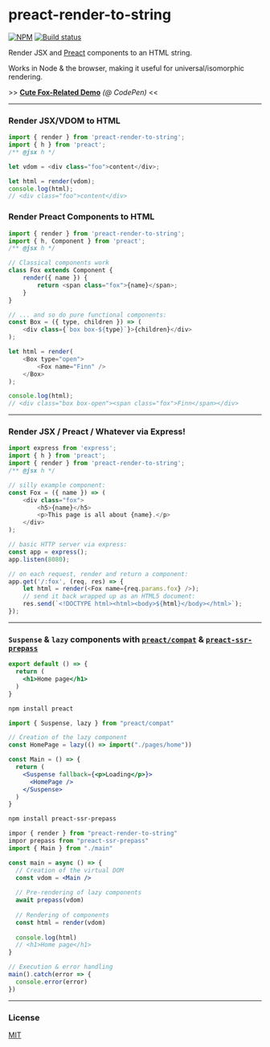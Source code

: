 # preact-render-to-string

[![NPM](http://img.shields.io/npm/v/preact-render-to-string.svg)](https://www.npmjs.com/package/preact-render-to-string)
[![Build status](https://github.com/preactjs/preact-render-to-string/actions/workflows/ci.yml/badge.svg)](https://github.com/preactjs/preact-render-to-string/actions/workflows/ci.yml)

Render JSX and [Preact](https://github.com/preactjs/preact) components to an HTML string.

Works in Node & the browser, making it useful for universal/isomorphic rendering.

\>\> **[Cute Fox-Related Demo](http://codepen.io/developit/pen/dYZqjE?editors=001)** _(@ CodePen)_ <<

---

### Render JSX/VDOM to HTML

```js
import { render } from 'preact-render-to-string';
import { h } from 'preact';
/** @jsx h */

let vdom = <div class="foo">content</div>;

let html = render(vdom);
console.log(html);
// <div class="foo">content</div>
```

### Render Preact Components to HTML

```js
import { render } from 'preact-render-to-string';
import { h, Component } from 'preact';
/** @jsx h */

// Classical components work
class Fox extends Component {
	render({ name }) {
		return <span class="fox">{name}</span>;
	}
}

// ... and so do pure functional components:
const Box = ({ type, children }) => (
	<div class={`box box-${type}`}>{children}</div>
);

let html = render(
	<Box type="open">
		<Fox name="Finn" />
	</Box>
);

console.log(html);
// <div class="box box-open"><span class="fox">Finn</span></div>
```

---

### Render JSX / Preact / Whatever via Express!

```js
import express from 'express';
import { h } from 'preact';
import { render } from 'preact-render-to-string';
/** @jsx h */

// silly example component:
const Fox = ({ name }) => (
	<div class="fox">
		<h5>{name}</h5>
		<p>This page is all about {name}.</p>
	</div>
);

// basic HTTP server via express:
const app = express();
app.listen(8080);

// on each request, render and return a component:
app.get('/:fox', (req, res) => {
	let html = render(<Fox name={req.params.fox} />);
	// send it back wrapped up as an HTML5 document:
	res.send(`<!DOCTYPE html><html><body>${html}</body></html>`);
});
```

---

### `Suspense` & `lazy` components with [`preact/compat`](https://www.npmjs.com/package/preact) & [`preact-ssr-prepass`](https://www.npmjs.com/package/preact-ssr-prepass)

```jsx
export default () => {
  return (
    <h1>Home page</h1>
  )
}
```

```bash
npm install preact
```

```jsx
import { Suspense, lazy } from "preact/compat"

// Creation of the lazy component
const HomePage = lazy(() => import("./pages/home"))

const Main = () => {
  return (
    <Suspense fallback={<p>Loading</p>}>
      <HomePage />
    </Suspense>
  )
}
```

```bash
npm install preact-ssr-prepass
```

```jsx
impor { render } from "preact-render-to-string"
impor prepass from "preact-ssr-prepass"
import { Main } from "./main"

const main = async () => {
  // Creation of the virtual DOM
  const vdom = <Main />
  
  // Pre-rendering of lazy components
  await prepass(vdom)
  
  // Rendering of components 
  const html = render(vdom)
  
  console.log(html)
  // <h1>Home page</h1>
}

// Execution & error handling
main().catch(error => {
  console.error(error)
})
```

---

### License

[MIT](http://choosealicense.com/licenses/mit/)
